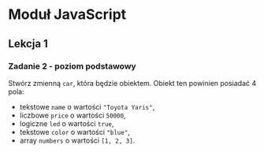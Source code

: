 # Moduł JavaScript
## Lekcja 1
### Zadanie 2 - poziom podstawowy 
Stwórz zmienną `car`, która będzie obiektem. Obiekt ten powinien posiadać 4 pola: 
- tekstowe `name` o wartości `"Toyota Yaris"`, 
- liczbowe `price` o wartości `50000`, 
- logiczne `led` o wartości `true`, 
- tekstowe `color` o wartości `"blue"`,
- array `numbers` o wartości `[1, 2, 3]`.

